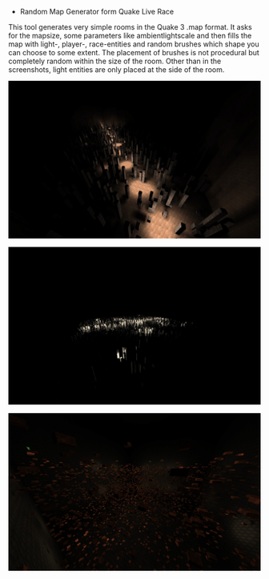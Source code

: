 * Random Map Generator form Quake Live Race

This tool generates very simple rooms in the Quake 3 .map format. It asks for the mapsize, some parameters like ambientlightscale and then fills the map with light-, player-, race-entities and random brushes which shape you can choose to some extent.
The placement of brushes is not procedural but completely random within the size of the room. Other than in the screenshots, light entities are only placed at the side of the room.




![Screenshot1](/screenshots/aa_rmg1.jpg?raw=true "Screenshot1")

![Screenshot3](/screenshots/aa_rmg3.jpg?raw=true "Screenshot3")

![Screenshot4](/screenshots/aa_rmg4.jpg?raw=true "Screenshot4")
